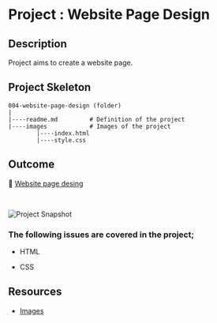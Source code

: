 # Project : Website Page Design

## Description

Project aims to create a website page.

## Project Skeleton

```
004-website-page-design (folder)
|
|----readme.md         # Definition of the project
|----images            # Images of the project
        |----index.html
        |----style.css
```

## Outcome

🔗 [Website page desing](https://cw-scholl-projet.netlify.app/)

<br>

![Project Snapshot](./project.gif)

### The following issues are covered in the project;

- HTML

- CSS

## Resources

- [Images](./img)
